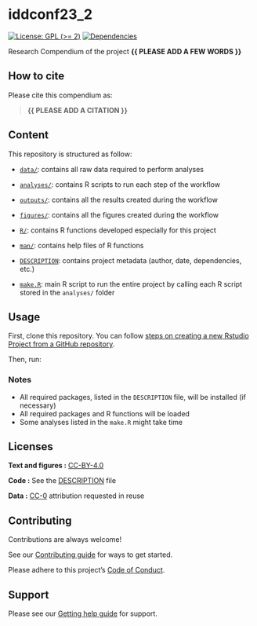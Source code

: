 
<!-- README.md is generated from README.Rmd. Please edit that file -->

# iddconf23_2

<!-- badges: start -->

[![License: GPL (\>=
2)](https://img.shields.io/badge/License-GPL%20%28%3E%3D%202%29-blue.svg)](https://choosealicense.com/licenses/gpl-2.0/)
[![Dependencies](https://img.shields.io/badge/dependencies-2/71-green?style=flat)](#)
<!-- badges: end -->

Research Compendium of the project **{{ PLEASE ADD A FEW WORDS }}**

## How to cite

Please cite this compendium as:

> **{{ PLEASE ADD A CITATION }}**

## Content

This repository is structured as follow:

- [`data/`](https://github.com/p-ruiz-cuenca/iddconf23_2/tree/master/data):
  contains all raw data required to perform analyses

- [`analyses/`](https://github.com/p-ruiz-cuenca/iddconf23_2/tree/main/analyses/):
  contains R scripts to run each step of the workflow

- [`outputs/`](https://github.com/p-ruiz-cuenca/iddconf23_2/tree/main/outputs):
  contains all the results created during the workflow

- [`figures/`](https://github.com/p-ruiz-cuenca/iddconf23_2/tree/main/figures):
  contains all the figures created during the workflow

- [`R/`](https://github.com/p-ruiz-cuenca/iddconf23_2/tree/main/R):
  contains R functions developed especially for this project

- [`man/`](https://github.com/p-ruiz-cuenca/iddconf23_2/tree/main/man):
  contains help files of R functions

- [`DESCRIPTION`](https://github.com/p-ruiz-cuenca/iddconf23_2/tree/main/DESCRIPTION):
  contains project metadata (author, date, dependencies, etc.)

- [`make.R`](https://github.com/p-ruiz-cuenca/iddconf23_2/tree/main/make.R):
  main R script to run the entire project by calling each R script
  stored in the `analyses/` folder

## Usage

First, clone this repository. You can follow [steps on creating a new
Rstudio Project from a GitHub
repository](https://www.epirhandbook.com/en/version-control-and-collaboration-with-git-and-github.html?q=clone#clone-from-a-github-repository).

Then, run:

### Notes

- All required packages, listed in the `DESCRIPTION` file, will be
  installed (if necessary)
- All required packages and R functions will be loaded
- Some analyses listed in the `make.R` might take time

## Licenses

**Text and figures :**
[CC-BY-4.0](http://creativecommons.org/licenses/by/4.0/)

**Code :** See the [DESCRIPTION](DESCRIPTION) file

**Data :** [CC-0](http://creativecommons.org/publicdomain/zero/1.0/)
attribution requested in reuse

## Contributing

Contributions are always welcome!

See our [Contributing guide](/.github/CONTRIBUTING.md) for ways to get
started.

Please adhere to this project’s [Code of
Conduct](/.github/CODE_OF_CONDUCT.md).

## Support

Please see our [Getting help guide](/.github/SUPPORT.md) for support.
